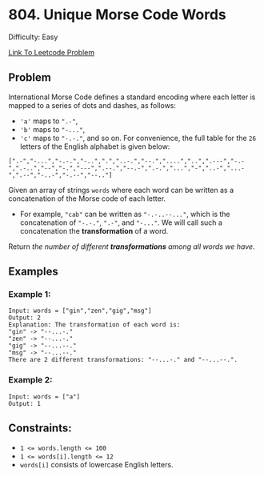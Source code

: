 # 804. Unique Morse Code Words
Difficulty: Easy

[Link To Leetcode Problem](https://leetcode.com/problems/unique-morse-code-words/)

## Problem
International Morse Code defines a standard encoding where each letter is mapped to a series of dots and dashes, as follows:

- `'a'` maps to `".-"`,
- `'b'` maps to `"-..."`,
- `'c'` maps to `"-.-."`, and so on.
For convenience, the full table for the `26` letters of the English alphabet is given below:
```
[".-","-...","-.-.","-..",".","..-.","--.","....","..",".---","-.-",".-..","--","-.","---",".--.","--.-",".-.","...","-","..-","...-",".--","-..-","-.--","--.."]
```
Given an array of strings `words` where each word can be written as a concatenation of the Morse code of each letter.

- For example, `"cab"` can be written as `"-.-..--..."`, which is the concatenation of `"-.-."`, `".-"`, and `"-..."`. We will call such a concatenation the **transformation** of a word.

Return *the number of different **transformations** among all words we have*.

## Examples
### Example 1:
```
Input: words = ["gin","zen","gig","msg"]
Output: 2
Explanation: The transformation of each word is:
"gin" -> "--...-."
"zen" -> "--...-."
"gig" -> "--...--."
"msg" -> "--...--."
There are 2 different transformations: "--...-." and "--...--.".
```
### Example 2:
```
Input: words = ["a"]
Output: 1
```

## Constraints:
- `1 <= words.length <= 100`
- `1 <= words[i].length <= 12`
- `words[i]` consists of lowercase English letters.
